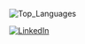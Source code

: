 ![Top_Languages](https://github-readme-stats-omega-mocha-61.vercel.app/api/top-langs/?username=kreadiv&layout=compact)

[![LinkedIn](https://img.shields.io/badge/LinkedIn-0077B5?style=for-the-badge&logo=linkedin&logoColor=white)](https://www.linkedin.com/in/flo-wenzel)

